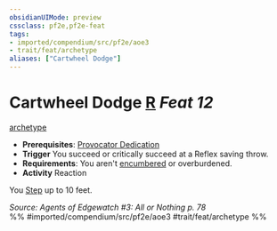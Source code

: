 ```yaml
---
obsidianUIMode: preview
cssclass: pf2e,pf2e-feat
tags:
- imported/compendium/src/pf2e/aoe3
- trait/feat/archetype
aliases: ["Cartwheel Dodge"]
---
```

# Cartwheel Dodge  [R](chapter-9-playing-the-game.md#Actions "Reaction") *Feat 12*  
[archetype](archetype.md)  

- **Prerequisites**: [Provocator Dedication](provocator-dedication-aoe3.md)
- **Trigger** You succeed or critically succeed at a Reflex saving throw.
- **Requirements**: You aren't [encumbered](conditions.md#Encumbered) or overburdened.
- **Activity** Reaction

You [Step](step.md) up to 10 feet.

*Source: Agents of Edgewatch #3: All or Nothing p. 78*  
%% #imported/compendium/src/pf2e/aoe3 #trait/feat/archetype %%
